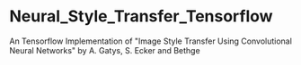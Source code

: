 # Neural_Style_Transfer_Tensorflow
An Tensorflow Implementation of "Image Style Transfer Using Convolutional Neural Networks" by A. Gatys, S. Ecker and Bethge  
